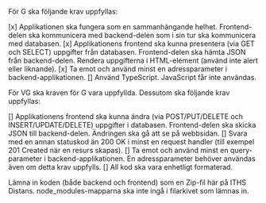 För G ska följande krav uppfyllas:

[x]    Applikationen ska fungera som en sammanhängande helhet. Frontend-delen ska kommunicera med backend-delen som i sin tur ska kommunicera med databasen.
[x]    Applikationens frontend ska kunna presentera (via GET och SELECT) uppgifter från databasen. Frontend-delen ska hämta JSON från backend-delen. Rendera uppgifterna i HTML-element (använd inte alert eller liknande).
[x]    Ta emot och använd minst en adressparameter i backend-applikationen.
[]    Använd TypeScript. JavaScript får inte användas.

För VG ska kraven för G vara uppfyllda. Dessutom ska följande krav uppfyllas:

[]    Applikationens frontend ska kunna ändra (via POST/PUT/DELETE och INSERT/UPDATE/DELETE) uppgifter i databasen. Frontend-delen ska skicka JSON till backend-delen. Ändringen ska gå att se på webbsidan.
[]    Svara med en annan statuskod än 200 OK i minst en request handler (till exempel 201 Created när en resurs skapas).
[]   Ta emot och använd minst en query-parameter i backend-applikationen. En adressparameter behöver användas även om detta krav uppfylls.
[]    All kod ska vara enhetligt formaterad.


Lämna in koden (både backend och frontend) som en Zip-fil här på ITHS Distans. node_modules-mapparna ska inte ingå i filarkivet som lämnas in.

